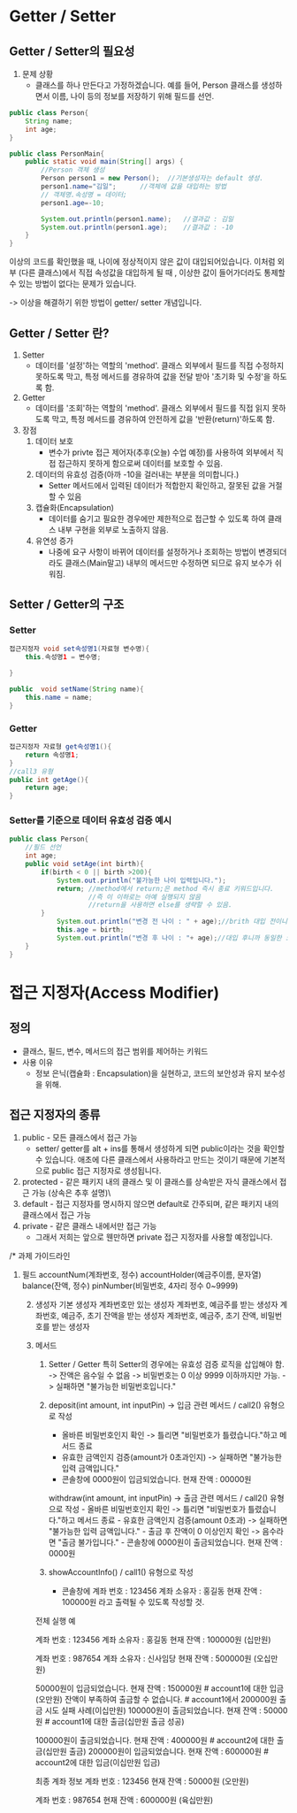 # Getter / Setter
## Getter / Setter의 필요성
1. 문제 상황
    - 클래스를 하나 만든다고 가정하겠습니다. 예를 들어, Person 클래스를 생성하면서
        이름, 나이 등의 정보를 저장하기 위해 필드를 선언.
```java
public class Person{
    String name;
    int age;
}

public class PersonMain{
    public static void main(String[] args) {
        //Person 객체 생성
        Person person1 = new Person();  //기본생성자는 default 생성.
        person1.name="김일";      //객체에 값을 대입하는 방법
        // 객체명.속성명 = 데이터;
        person1.age=-10;

        System.out.println(person1.name);   //결과값 : 김일
        System.out.println(person1.age);    //결과값 : -10
    }
}
```
이상의 코드를 확인했을 때, 나이에 정상적이지 않은 값이 대입되어있습니다. 이처럼
외부 (다른 클래스)에서 직접 속성값을 대입하게 될 때 , 이상한 값이 들어가더라도
통제할 수 있는 방법이 없다는 문제가 있습니다.

-> 이상을 해결하기 위한 방법이 getter/ setter 개념입니다.

## Getter / Setter 란?
1. Setter
    - 데이터를 '설정'하는 역할의 'method'. 클래스 외부에서 필드를 직접 수정하지
        못하도록 막고, 특정 메서드를 경유하여 값을 전달 받아 '초기화 및 수정'을
        하도록 함.
2. Getter
    - 데이터를 '조회'하는 역할의 'method'. 클래스 외부에서 필드를 직접 읽지
        못하도록 막고, 특정 메서드를 경유하여 안전하게 값을 '반환(return)'하도록 함.
3. 장점
    1. 데이터 보호
        - 변수가 privte 접근 제어자(추후(오늘) 수업 예정)를 사용하여 외부에서
            직접 접근하지 못하게 함으로써 데이터를 보호할 수 있음.
    2. 데이터의 유효성 검증(아까 -10을 걸러내는 부분을 의미합니다.)
        - Setter 메서드에서 입력된 데이터가 적합한지 확인하고, 잘못된 값을 거절할 수 있음
    3. 캡슐화(Encapsulation)
        - 데이터를 숨기고 필요한 경우에만 제한적으로 접근할 수 있도록 하여 클래스 내부 구현을
            외부로 노출하지 않음.
    4. 유연성 증가
        - 나중에 요구 사항이 바뀌어 데이터를 설정하거나 조회하는 방법이 변경되더라도
            클래스(Main말고) 내부의 메서드만 수정하면 되므로 유지 보수가 쉬워짐.
## Setter / Getter의 구조
### Setter
```java
접근지정자 void set속성명1(자료형 변수명){
    this.속성명1 = 변수명;
    
}

public  void setName(String name){
    this.name = name;
}
```
### Getter
```java
접근지정자 자료형 get속성명1(){
    return 속성명1;
}
//call3 유형
public int getAge(){
    return age;
}
```

### Setter를 기준으로 데이터 유효성 검증 예시
```java
public class Person{
    //필드 선언
    int age;
    public void setAge(int birth){
        if(birth < 0 || birth >200){
            System.out.println("불가능한 나이 입력입니다.");
            return; //method에서 return;은 method 즉시 종료 키워드입니다.
                    //즉 이 이하로는 아예 실행되지 않음
                    //return을 사용하면 else를 생략할 수 있음.
        }
            System.out.println("변경 전 나이 : " + age);//brith 대입 전이니까
            this.age = birth;
            System.out.println("변경 후 나이 : "+ age);//대입 후니까 동일한 코드라도 다른 결과값.
    }
}
```

# 접근 지정자(Access Modifier)
## 정의
- 클래스, 필드, 변수, 메서드의 접근 범위를 제어하는 키워드
- 사용 이유
  - 정보 은닉(캡슐화 : Encapsulation)을 실현하고, 코드의 보안성과 유지 보수성을 위해.
## 접근 지정자의 종류
1. public - 모든 클래스에서 접근 가능
    - setter/ getter를 alt + ins를 통해서 생성하게 되면 public이라는 것을 확인할 수
        있습니다. 애초에 다른 클래스에서 사용하라고 만드는 것이기 때문에 기본적으로
        public 접근 지정자로 생성됩니다.
2. protected - 같은 패키지 내의 클래스 및 이 클래스를 상속받은 자식 클래스에서 접근 가능
   (상속은 추후 설명)\
3. default - 접근 지정자를 명시하지 않으면 default로 간주되며, 같은 패키지 내의 클래스에서
    접근 가능
4. private - 같은 클래스 내에서만 접근 가능
   - 그래서 저희는 앞으로 웬만하면 private 접근 지정자를 사용할 예정입니다.


/*
과제 가이드라인
1. 필드
accountNum(계좌번호, 정수)
accountHolder(예금주이름, 문자열)
balance(잔액, 정수)
pinNumber(비밀번호, 4자리 정수 0~9999)

    2. 생성자
        기본 생성자
        계좌번호만 있는 생성자
        계좌번호, 예금주를 받는 생성자
        계좌번호, 예금주, 초기 잔액을 받는 생성자
        계좌번호, 예금주, 초기 잔액, 비밀번호를 받는 생성자

     3. 메서드
        1) Setter / Getter
            특히 Setter의 경우에는 유효성 검증 로직을 삽입해야 함.
                -> 잔액은 음수일 수 없음
                -> 비밀번호는 0 이상 9999 이하까지만 가능. -> 실패하면 "불가능한 비밀번호입니다."
        2) deposit(int amount, int inputPin) -> 입금 관련 메서드 / call2() 유형으로 작성
            - 올바른 비밀번호인지 확인 -> 틀리면 "비밀번호가 틀렸습니다."하고 메서드 종료
            - 유효한 금액인지 검증(amount가 0초과인지) -> 실패하면 "불가능한 입력 금액입니다."
            - 콘솔창에
                0000원이 입금되었습니다. 현재 잔액 : 00000원

            withdraw(int amount, int inputPin) -> 출금 관련 메서드 / call2() 유형으로 작성
                - 올바른 비밀번호인지 확인 -> 틀리면 "비밀번호가 틀렸습니다."하고 메서드 종료
                - 유효한 금액인지 검증(amount 0초과) -> 실패하면 "불가능한 입력 금액입니다."
                - 출금 후 잔액이 0 이상인지 확인 -> 음수라면 "출금 불가입니다."
                - 콘솔창에
                    0000원이 출금되었습니다. 현재 잔액 : 0000원
        3) showAccountInfo() / call1() 유형으로 작성
            - 콘솔창에
                계좌 번호 : 123456
                계좌 소유자 : 홍길동
                현재 잔액 : 100000원
            라고 출력될 수 있도록 작성할 것.

        전체 실행 예

        계좌 번호 : 123456
        계좌 소유자 : 홍길동
        현재 잔액 : 100000원                     (십만원)

        계좌 번호 : 987654
        계좌 소유자 : 신사임당
        현재 잔액 : 500000원                     (오십만원)

        50000원이 입금되었습니다. 현재 잔액 : 150000원            # account1에 대한 입금(오만원)
        잔액이 부족하여 출금할 수 없습니다.                        # account1에서 200000원 출금 시도 실패 사례(이십만원)
        100000원이 출금되었습니다. 현재 잔액 : 50000원            # account1에 대한 출금(십만원 출금 성공)

        100000원이 출금되었습니다. 현재 잔액 : 400000원           # account2에 대한 출금(십만원 출금)
        200000원이 입금되었습니다. 현재 잔액 : 600000원           # account2에 대한 입금(이십만원 입금)

        최종 계좌 정보
        계좌 번호 : 123456
        현재 잔액 : 50000원                      (오만원)

        계좌 번호 : 987654
        현재 잔액 : 600000원                     (육십만원)